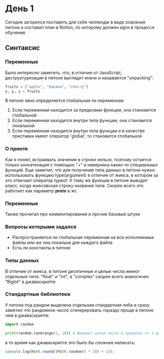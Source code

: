 # День 1

Сегодня загорелся поставить для себя челлендж в виде освоения питона и составил план в Notion, по которому должен идти в процессе обучения.

## Синтаксис

### Переменные
Было интересно заметить, что, в отличие от JavaScript, деструктуризация в питоне выглядит иначе и называется "unpacking":

```python
fruits = ["apple", "banana", "cherry"]
x, y, z = fruits
```

В питоне явно определяется глобальная ли переменная:
1. Если переменная находится за пределами функции, она становится глобальной
2. Если переменная находится внутри тела функции, она становится локальной
3. Если переменная находится внутри тела функции и в качестве приставки имеет оператор 'global', то становится глобальной

### О принте
Как я понял, встраивать значения в строки нельзя, поэтому остается только конкатенация с помощью "+" и наверняка каких-то специальных функций.
Еще заметил, что для получения типа данных в питоне нужно использовать функцию type(argument) в отличие от жиеса, в котором за это отвечает оператор typeof.
К тому же функция в питоне выводит класс, когда жиесовская строку названия типа. Скорее всего это работает как параметр __proto__ в жс

### Переменные
Также прочитал про комментирования и прочие базовые штуки

### Вопросы которыми задался
- Распространяется ли глобальная переменная на все исполняемые файлы или же она локальна для каждого файла
- Есть ли константы в питоне

### Типы данных

В отличие от жиеса, в питоне десятичные и целые числа имеют отдельные типа: "float" и "int", а "complex" скорее всего аналогичен "BigInt" в джаваскрипте

### Стандартные библиотеки

У питона под рандом выделена отдельная стандартная либа и сразу заметил что рандомное число сгенерировать гораздо проще в питоне чем в джаваскрипте:

```python
import random

print(random.randrange(1, 10)) # Выведет целое число в пределах от 1 до 10
```

в то время как джаваскрипте это было бы сложнее написать:

```javascript
console.log(Math.round((Math.random() * 10) + 1));
```
